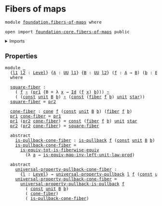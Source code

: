 # Fibers of maps

<pre class="Agda"><a id="27" class="Keyword">module</a> <a id="34" href="foundation.fibers-of-maps.html" class="Module">foundation.fibers-of-maps</a> <a id="60" class="Keyword">where</a>

<a id="67" class="Keyword">open</a> <a id="72" class="Keyword">import</a> <a id="79" href="foundation-core.fibers-of-maps.html" class="Module">foundation-core.fibers-of-maps</a> <a id="110" class="Keyword">public</a>
</pre>
<details><summary>Imports</summary>

<pre class="Agda"><a id="167" class="Keyword">open</a> <a id="172" class="Keyword">import</a> <a id="179" href="foundation.cones-over-cospans.html" class="Module">foundation.cones-over-cospans</a>
<a id="209" class="Keyword">open</a> <a id="214" class="Keyword">import</a> <a id="221" href="foundation.dependent-pair-types.html" class="Module">foundation.dependent-pair-types</a>
<a id="253" class="Keyword">open</a> <a id="258" class="Keyword">import</a> <a id="265" href="foundation.type-arithmetic-unit-type.html" class="Module">foundation.type-arithmetic-unit-type</a>
<a id="302" class="Keyword">open</a> <a id="307" class="Keyword">import</a> <a id="314" href="foundation.unit-type.html" class="Module">foundation.unit-type</a>
<a id="335" class="Keyword">open</a> <a id="340" class="Keyword">import</a> <a id="347" href="foundation.universe-levels.html" class="Module">foundation.universe-levels</a>

<a id="375" class="Keyword">open</a> <a id="380" class="Keyword">import</a> <a id="387" href="foundation-core.constant-maps.html" class="Module">foundation-core.constant-maps</a>
<a id="417" class="Keyword">open</a> <a id="422" class="Keyword">import</a> <a id="429" href="foundation-core.function-types.html" class="Module">foundation-core.function-types</a>
<a id="460" class="Keyword">open</a> <a id="465" class="Keyword">import</a> <a id="472" href="foundation-core.functoriality-dependent-pair-types.html" class="Module">foundation-core.functoriality-dependent-pair-types</a>
<a id="523" class="Keyword">open</a> <a id="528" class="Keyword">import</a> <a id="535" href="foundation-core.homotopies.html" class="Module">foundation-core.homotopies</a>
<a id="562" class="Keyword">open</a> <a id="567" class="Keyword">import</a> <a id="574" href="foundation-core.identity-types.html" class="Module">foundation-core.identity-types</a>
<a id="605" class="Keyword">open</a> <a id="610" class="Keyword">import</a> <a id="617" href="foundation-core.pullbacks.html" class="Module">foundation-core.pullbacks</a>
<a id="643" class="Keyword">open</a> <a id="648" class="Keyword">import</a> <a id="655" href="foundation-core.universal-property-pullbacks.html" class="Module">foundation-core.universal-property-pullbacks</a>
</pre>
</details>

## Properties

<pre class="Agda"><a id="740" class="Keyword">module</a> <a id="747" href="foundation.fibers-of-maps.html#747" class="Module">_</a>
  <a id="751" class="Symbol">{</a><a id="752" href="foundation.fibers-of-maps.html#752" class="Bound">l1</a> <a id="755" href="foundation.fibers-of-maps.html#755" class="Bound">l2</a> <a id="758" class="Symbol">:</a> <a id="760" href="Agda.Primitive.html#591" class="Postulate">Level</a><a id="765" class="Symbol">}</a> <a id="767" class="Symbol">{</a><a id="768" href="foundation.fibers-of-maps.html#768" class="Bound">A</a> <a id="770" class="Symbol">:</a> <a id="772" href="Agda.Primitive.html#320" class="Primitive">UU</a> <a id="775" href="foundation.fibers-of-maps.html#752" class="Bound">l1</a><a id="777" class="Symbol">}</a> <a id="779" class="Symbol">{</a><a id="780" href="foundation.fibers-of-maps.html#780" class="Bound">B</a> <a id="782" class="Symbol">:</a> <a id="784" href="Agda.Primitive.html#320" class="Primitive">UU</a> <a id="787" href="foundation.fibers-of-maps.html#755" class="Bound">l2</a><a id="789" class="Symbol">}</a> <a id="791" class="Symbol">(</a><a id="792" href="foundation.fibers-of-maps.html#792" class="Bound">f</a> <a id="794" class="Symbol">:</a> <a id="796" href="foundation.fibers-of-maps.html#768" class="Bound">A</a> <a id="798" class="Symbol">→</a> <a id="800" href="foundation.fibers-of-maps.html#780" class="Bound">B</a><a id="801" class="Symbol">)</a> <a id="803" class="Symbol">(</a><a id="804" href="foundation.fibers-of-maps.html#804" class="Bound">b</a> <a id="806" class="Symbol">:</a> <a id="808" href="foundation.fibers-of-maps.html#780" class="Bound">B</a><a id="809" class="Symbol">)</a>
  <a id="813" class="Keyword">where</a>

  <a id="822" href="foundation.fibers-of-maps.html#822" class="Function">square-fiber</a> <a id="835" class="Symbol">:</a>
    <a id="841" class="Symbol">(</a> <a id="843" href="foundation.fibers-of-maps.html#792" class="Bound">f</a> <a id="845" href="foundation-core.function-types.html#455" class="Function Operator">∘</a> <a id="847" class="Symbol">(</a><a id="848" href="foundation.dependent-pair-types.html#603" class="Field">pr1</a> <a id="852" class="Symbol">{</a><a id="853" class="Argument">B</a> <a id="855" class="Symbol">=</a> <a id="857" class="Symbol">λ</a> <a id="859" href="foundation.fibers-of-maps.html#859" class="Bound">x</a> <a id="861" class="Symbol">→</a> <a id="863" href="foundation-core.identity-types.html#5936" class="Datatype">Id</a> <a id="866" class="Symbol">(</a><a id="867" href="foundation.fibers-of-maps.html#792" class="Bound">f</a> <a id="869" href="foundation.fibers-of-maps.html#859" class="Bound">x</a><a id="870" class="Symbol">)</a> <a id="872" href="foundation.fibers-of-maps.html#804" class="Bound">b</a><a id="873" class="Symbol">}))</a> <a id="877" href="foundation-core.homotopies.html#2717" class="Function Operator">~</a>
    <a id="883" class="Symbol">(</a> <a id="885" class="Symbol">(</a><a id="886" href="foundation-core.constant-maps.html#198" class="Function">const</a> <a id="892" href="foundation.unit-type.html#707" class="Record">unit</a> <a id="897" href="foundation.fibers-of-maps.html#780" class="Bound">B</a> <a id="899" href="foundation.fibers-of-maps.html#804" class="Bound">b</a><a id="900" class="Symbol">)</a> <a id="902" href="foundation-core.function-types.html#455" class="Function Operator">∘</a> <a id="904" class="Symbol">(</a><a id="905" href="foundation-core.constant-maps.html#198" class="Function">const</a> <a id="911" class="Symbol">(</a><a id="912" href="foundation-core.fibers-of-maps.html#867" class="Function">fiber</a> <a id="918" href="foundation.fibers-of-maps.html#792" class="Bound">f</a> <a id="920" href="foundation.fibers-of-maps.html#804" class="Bound">b</a><a id="921" class="Symbol">)</a> <a id="923" href="foundation.unit-type.html#707" class="Record">unit</a> <a id="928" href="foundation.unit-type.html#752" class="InductiveConstructor">star</a><a id="932" class="Symbol">))</a>
  <a id="937" href="foundation.fibers-of-maps.html#822" class="Function">square-fiber</a> <a id="950" class="Symbol">=</a> <a id="952" href="foundation.dependent-pair-types.html#615" class="Field">pr2</a>

  <a id="959" href="foundation.fibers-of-maps.html#959" class="Function">cone-fiber</a> <a id="970" class="Symbol">:</a> <a id="972" href="foundation.cones-over-cospans.html#1381" class="Function">cone</a> <a id="977" href="foundation.fibers-of-maps.html#792" class="Bound">f</a> <a id="979" class="Symbol">(</a><a id="980" href="foundation-core.constant-maps.html#198" class="Function">const</a> <a id="986" href="foundation.unit-type.html#707" class="Record">unit</a> <a id="991" href="foundation.fibers-of-maps.html#780" class="Bound">B</a> <a id="993" href="foundation.fibers-of-maps.html#804" class="Bound">b</a><a id="994" class="Symbol">)</a> <a id="996" class="Symbol">(</a><a id="997" href="foundation-core.fibers-of-maps.html#867" class="Function">fiber</a> <a id="1003" href="foundation.fibers-of-maps.html#792" class="Bound">f</a> <a id="1005" href="foundation.fibers-of-maps.html#804" class="Bound">b</a><a id="1006" class="Symbol">)</a>
  <a id="1010" href="foundation.dependent-pair-types.html#603" class="Field">pr1</a> <a id="1014" href="foundation.fibers-of-maps.html#959" class="Function">cone-fiber</a> <a id="1025" class="Symbol">=</a> <a id="1027" href="foundation.dependent-pair-types.html#603" class="Field">pr1</a>
  <a id="1033" href="foundation.dependent-pair-types.html#603" class="Field">pr1</a> <a id="1037" class="Symbol">(</a><a id="1038" href="foundation.dependent-pair-types.html#615" class="Field">pr2</a> <a id="1042" href="foundation.fibers-of-maps.html#959" class="Function">cone-fiber</a><a id="1052" class="Symbol">)</a> <a id="1054" class="Symbol">=</a> <a id="1056" href="foundation-core.constant-maps.html#198" class="Function">const</a> <a id="1062" class="Symbol">(</a><a id="1063" href="foundation-core.fibers-of-maps.html#867" class="Function">fiber</a> <a id="1069" href="foundation.fibers-of-maps.html#792" class="Bound">f</a> <a id="1071" href="foundation.fibers-of-maps.html#804" class="Bound">b</a><a id="1072" class="Symbol">)</a> <a id="1074" href="foundation.unit-type.html#707" class="Record">unit</a> <a id="1079" href="foundation.unit-type.html#752" class="InductiveConstructor">star</a>
  <a id="1086" href="foundation.dependent-pair-types.html#615" class="Field">pr2</a> <a id="1090" class="Symbol">(</a><a id="1091" href="foundation.dependent-pair-types.html#615" class="Field">pr2</a> <a id="1095" href="foundation.fibers-of-maps.html#959" class="Function">cone-fiber</a><a id="1105" class="Symbol">)</a> <a id="1107" class="Symbol">=</a> <a id="1109" href="foundation.fibers-of-maps.html#822" class="Function">square-fiber</a>

  <a id="1125" class="Keyword">abstract</a>
    <a id="1138" href="foundation.fibers-of-maps.html#1138" class="Function">is-pullback-cone-fiber</a> <a id="1161" class="Symbol">:</a> <a id="1163" href="foundation-core.pullbacks.html#2826" class="Function">is-pullback</a> <a id="1175" href="foundation.fibers-of-maps.html#792" class="Bound">f</a> <a id="1177" class="Symbol">(</a><a id="1178" href="foundation-core.constant-maps.html#198" class="Function">const</a> <a id="1184" href="foundation.unit-type.html#707" class="Record">unit</a> <a id="1189" href="foundation.fibers-of-maps.html#780" class="Bound">B</a> <a id="1191" href="foundation.fibers-of-maps.html#804" class="Bound">b</a><a id="1192" class="Symbol">)</a> <a id="1194" href="foundation.fibers-of-maps.html#959" class="Function">cone-fiber</a>
    <a id="1209" href="foundation.fibers-of-maps.html#1138" class="Function">is-pullback-cone-fiber</a> <a id="1232" class="Symbol">=</a>
      <a id="1240" href="foundation-core.functoriality-dependent-pair-types.html#5990" class="Function">is-equiv-tot-is-fiberwise-equiv</a>
        <a id="1280" class="Symbol">(λ</a> <a id="1283" href="foundation.fibers-of-maps.html#1283" class="Bound">a</a> <a id="1285" class="Symbol">→</a> <a id="1287" href="foundation.type-arithmetic-unit-type.html#3066" class="Function">is-equiv-map-inv-left-unit-law-prod</a><a id="1322" class="Symbol">)</a>

  <a id="1327" class="Keyword">abstract</a>
    <a id="1340" href="foundation.fibers-of-maps.html#1340" class="Function">universal-property-pullback-cone-fiber</a> <a id="1379" class="Symbol">:</a>
      <a id="1387" class="Symbol">{</a><a id="1388" href="foundation.fibers-of-maps.html#1388" class="Bound">l</a> <a id="1390" class="Symbol">:</a> <a id="1392" href="Agda.Primitive.html#591" class="Postulate">Level</a><a id="1397" class="Symbol">}</a> <a id="1399" class="Symbol">→</a> <a id="1401" href="foundation-core.universal-property-pullbacks.html#931" class="Function">universal-property-pullback</a> <a id="1429" href="foundation.fibers-of-maps.html#1388" class="Bound">l</a> <a id="1431" href="foundation.fibers-of-maps.html#792" class="Bound">f</a> <a id="1433" class="Symbol">(</a><a id="1434" href="foundation-core.constant-maps.html#198" class="Function">const</a> <a id="1440" href="foundation.unit-type.html#707" class="Record">unit</a> <a id="1445" href="foundation.fibers-of-maps.html#780" class="Bound">B</a> <a id="1447" href="foundation.fibers-of-maps.html#804" class="Bound">b</a><a id="1448" class="Symbol">)</a> <a id="1450" href="foundation.fibers-of-maps.html#959" class="Function">cone-fiber</a>
    <a id="1465" href="foundation.fibers-of-maps.html#1340" class="Function">universal-property-pullback-cone-fiber</a> <a id="1504" class="Symbol">=</a>
      <a id="1512" href="foundation-core.pullbacks.html#7509" class="Function">universal-property-pullback-is-pullback</a> <a id="1552" href="foundation.fibers-of-maps.html#792" class="Bound">f</a>
        <a id="1562" class="Symbol">(</a> <a id="1564" href="foundation-core.constant-maps.html#198" class="Function">const</a> <a id="1570" href="foundation.unit-type.html#707" class="Record">unit</a> <a id="1575" href="foundation.fibers-of-maps.html#780" class="Bound">B</a> <a id="1577" href="foundation.fibers-of-maps.html#804" class="Bound">b</a><a id="1578" class="Symbol">)</a>
        <a id="1588" class="Symbol">(</a> <a id="1590" href="foundation.fibers-of-maps.html#959" class="Function">cone-fiber</a><a id="1600" class="Symbol">)</a>
        <a id="1610" class="Symbol">(</a> <a id="1612" href="foundation.fibers-of-maps.html#1138" class="Function">is-pullback-cone-fiber</a><a id="1634" class="Symbol">)</a>
</pre>